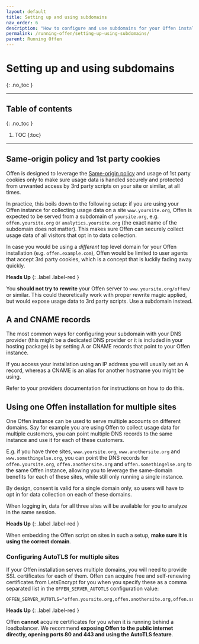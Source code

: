```yaml
---
layout: default
title: Setting up and using subdomains
nav_order: 6
description: "How to configure and use subdomains for your Offen installation"
permalink: /running-offen/setting-up-using-subdomains/
parent: Running Offen
---
```


<!--
Copyright 2020 - Offen Authors <hioffen@posteo.de>
SPDX-License-Identifier: Apache-2.0
-->

# Setting up and using subdomains
{: .no_toc }

---

## Table of contents
{: .no_toc }

1. TOC
{:toc}

---

## Same-origin policy and 1st party cookies

Offen is designed to leverage the [Same-origin policy][sop] and usage of 1st party cookies only to make sure usage data is handled securely and protected from unwanted access by 3rd party scripts on your site or similar, at all times.

In practice, this boils down to the following setup: if you are using your Offen instance for collecting usage data on a site `www.yoursite.org`, Offen is expected to be served from a subdomain of `yoursite.org`, e.g. `offen.yoursite.org` or `analytics.yoursite.org` (the exact name of the subdomain does not matter). This makes sure Offen can securely collect usage data of all visitors that opt in to data collection.

In case you would be using a _different_ top level domain for your Offen installation (e.g. `offen.example.com`), Offen would be limited to user agents that accept 3rd party cookies, which is a concept that is luckily fading away quickly.

__Heads Up__
{: .label .label-red }

You __should not try to rewrite__ your Offen server to `www.yoursite.org/offen/` or similar. This could theoretically work with proper rewrite magic applied, but would expose usage data to 3rd party scripts. Use a subdomain instead.

[sop]: https://developer.mozilla.org/en-US/docs/Web/Security/Same-origin_policy

## A and CNAME records

The most common ways for configuring your subdomain with your DNS provider (this might be a dedicated DNS provider or it is included in your hosting package) is by setting A or CNAME records that point to your Offen instance.

If you access your installation using an IP address you will usually set an A record, whereas a CNAME is an alias for another hostname you might be using.

Refer to your providers documentation for instructions on how to do this.

## Using one Offen installation for multiple sites

One Offen instance can be used to serve multiple accounts on different domains. Say for example you are using Offen to collect usage data for multiple customers, you can point multiple DNS records to the same instance and use it for each of these customers.

E.g. if you have three sites, `www.yoursite.org`, `www.anothersite.org` and `www.somethingelse.org`, you can point the DNS records for `offen.yoursite.org`, `offen.anothersite.org` and `offen.somethingelse.org` to the same Offen instance, allowing you to leverage the same-domain benefits for each of these sites, while still only running a single instance.

By design, consent is valid for a single domain only, so users will have to opt in for data collection on each of these domains.

When logging in, data  for all three sites will be available for you to analyze in the same session.

__Heads Up__
{: .label .label-red }

When embedding the Offen script on sites in such a setup, __make sure it is using the correct domain__.

### Configuring AutoTLS for multiple sites

If your Offen installation serves multiple domains, you will need to provide SSL certificates for each of them. Offen can acquire free and self-renewing certificates from LetsEncrypt for you when you specify these as a comma separated list in the `OFFEN_SERVER_AUTOTLS` configuration value:

```
OFFEN_SERVER_AUTOTLS="offen.yoursite.org,offen.anothersite.org,offen.somethingelse.org"
```

__Heads Up__
{: .label .label-red }

Offen __cannot__ acquire certificates for you when it is running behind a loadbalancer. We recommend __exposing Offen to the public internet directly, opening ports 80 and 443 and using the AutoTLS feature__.

